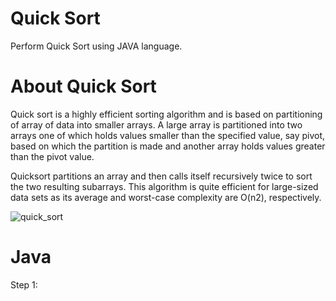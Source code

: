 # Quick Sort
Perform Quick Sort using JAVA language.

# About Quick Sort
Quick sort is a highly efficient sorting algorithm and is based on partitioning of array of data into smaller arrays. A large array is partitioned into two arrays
one of which holds values smaller than the specified value, say pivot, based on which the partition is made and another array holds values greater than the pivot value.

Quicksort partitions an array and then calls itself recursively twice to sort the two resulting subarrays. This algorithm is quite efficient for large-sized data sets 
as its average and worst-case complexity are O(n2), respectively.

![quick_sort](https://user-images.githubusercontent.com/35636662/143672874-5afc9d77-ec5c-4a2e-9c0e-62d580e45c0c.gif)

# Java
   Step 1: 
